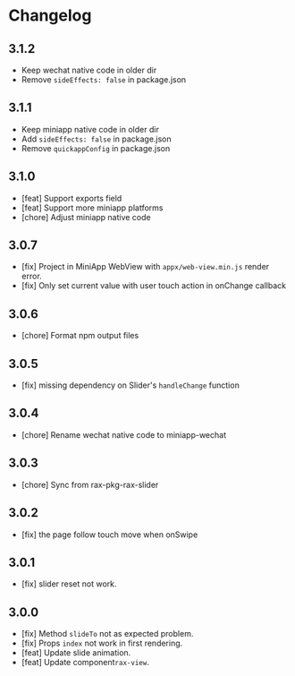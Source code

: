 # Changelog

## 3.1.2

- Keep wechat native code in older dir
- Remove `sideEffects: false` in package.json

## 3.1.1

- Keep miniapp native code in older dir
- Add `sideEffects: false` in package.json
- Remove `quickappConfig` in package.json

## 3.1.0

- [feat] Support exports field
- [feat] Support more miniapp platforms
- [chore] Adjust miniapp native code

## 3.0.7

- [fix] Project in MiniApp WebView with `appx/web-view.min.js` render error.
- [fix] Only set current value with user touch action in onChange callback
## 3.0.6

- [chore] Format npm output files

## 3.0.5
- [fix] missing dependency on Slider's `handleChange` function

## 3.0.4
- [chore] Rename wechat native code to miniapp-wechat

## 3.0.3
- [chore] Sync from rax-pkg-rax-slider

## 3.0.2
- [fix] the page follow touch move when onSwipe 

## 3.0.1

- [fix] slider reset not work.

## 3.0.0
- [fix] Method `slideTo` not as expected problem.
- [fix] Props `index` not work in first rendering.
- [feat] Update slide animation.
- [feat] Update component`rax-view`.
